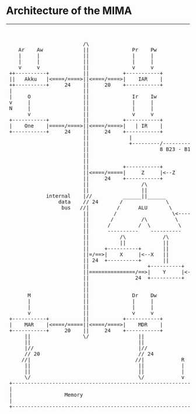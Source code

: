 Architecture of the MIMA
===
---

<pre>


                         /\
    Ar    Aw             ||              Pr    Pw  
    |     |              ||              |     |   
    |     |              ||              |     |   
    v     v              ||              v     v   
 ++----------+           ||           +-----------+
 ||   Akku   |&lt;====/====&gt;||&lt;====/====&gt;|    IAR    |               +-----+
 ++----------+     24    ||     20    +-----------+               |     |
 |                       ||                                       | clk |
 |     O                 ||              Ir    Iw                 |     |
 v     |                 ||              |     |                  +-----+
 N     |                 ||              |     |                     |
       v                 ||              v     v                     v
 +-----------+           ||           +-----------+           +-------------+
 |    One    |=====/====&gt;||&lt;====/====&gt;|   | IR    |           |             |
 +-----------+     24    ||     24    +-----------+           |   Control   |
                         ||             |                     |             |
                         ||             +---------/---------->|     Unit    |
                         ||                       8 B23 - B16 |             |
                         ||                                   |      CU     |
                         ||                                   |             |
                         ||           +-----------+           +-------------+
                         ||<====/=====|     Z     |<--Z              |
                         ||     24    +-----------+                  | C2 - C0
                         ||                 /\                       |
                         ||                 ||                       /3
             internal    |//          ______||______                 |
                 data    // 24       /              \                |
                  bus   //|         /      ALU       \               |
                         ||        /                  \<-------------+
                         ||       /         /\         \
                         ||      /         /  \         \
                         ||      ----------    ----------   
                         ||          /\            /\ 
                         ||          ||            ||
                         ||     +----------+       ||
                         ||=/==>|    X     |<--X   ||
                         || 24  +----------+       ||
                         ||                   +----------+ 
                         ||===============/==>|    Y     |<--Y
                         ||               24  +----------+
                         ||
                         ||
       M                 ||              Dr    Dw  
       |                 ||              |     |   
       |                 ||              |     |   
       v                 ||              v     v   
 +-----------+           ||           +-----------+
 |    MAR    |&lt;====/=====||&lt;====/====&gt;|    MDR    |
 +-----------+     20    ||     24    +-----------+ 
      ||                 \/                || 
      ||                                   || 
      |//                                  |//
      // 20                                // 24
     //|                                  //|            R     W
      ||                                   ||            |     |
      ||                                   ||            |     |
      \/                                   \/            v     v
 +--------------------------------------------------------------------------+
 |                                                                          |
 |                 Memory                                                   |
 |                                                                          |
 +--------------------------------------------------------------------------+

 </pre>
